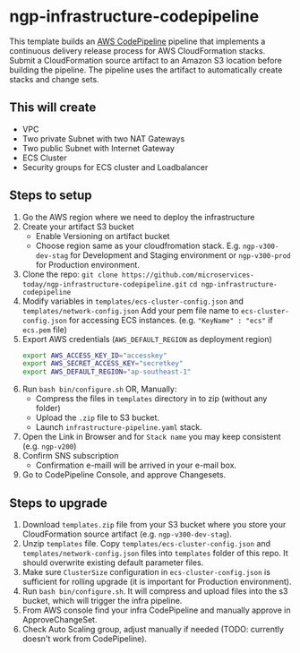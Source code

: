# ngp-infrastructure-codepipeline

This template  builds an [AWS CodePipeline](https://aws.amazon.com/codepipeline/)
pipeline that implements a continuous delivery release process for AWS CloudFormation stacks.
Submit a CloudFormation source artifact to an Amazon S3 location before building the pipeline.
The pipeline uses the artifact to automatically create stacks and change sets.

## This will create

- VPC
- Two private Subnet with two NAT Gateways
- Two public Subnet with Internet Gateway
- ECS Cluster
- Security groups for ECS cluster and Loadbalancer

## Steps to setup

1. Go the AWS region where we need to deploy the infrastructure
1. Create your artifact S3 bucket
    - Enable Versioning on artifact bucket
    - Choose region same as your cloudfromation stack. E.g. `ngp-v300-dev-stag` for Development and Staging environment or `ngp-v300-prod` for Production environment.
1. Clone the repo:
   `git clone https://github.com/microservices-today/ngp-infrastructure-codepipeline.git`
   `cd ngp-infrastructure-codepipeline`
1. Modify variables in `templates/ecs-cluster-config.json` and `templates/network-config.json`
   Add your pem file name to `ecs-cluster-config.json` for accessing ECS instances. (e.g. `"KeyName" : "ecs"` if `ecs.pem` file)
1. Export AWS credentials (`AWS_DEFAULT_REGION` as deployment region)
    ```bash
    export AWS_ACCESS_KEY_ID="accesskey"
    export AWS_SECRET_ACCESS_KEY="secretkey"
    export AWS_DEFAULT_REGION="ap-southeast-1"
    ```
1. Run `bash bin/configure.sh`
   OR, Manually:
   - Compress the files in `templates` directory in to zip (without any folder)
   - Upload the `.zip` file to S3 bucket.
   - Launch `infrastructure-pipeline.yaml` stack.
1. Open the Link in Browser and for `Stack name` you may keep consistent (e.g. `ngp-v200`)
1. Confirm SNS subscription
    - Confirmation e-maill will be arrived in your e-mail box.
1. Go to CodePipeline Console, and approve Changesets.

## Steps to upgrade
1. Download `templates.zip` file from your S3 bucket where you store your CloudFormation source artifact (e.g. `ngp-v300-dev-stag`).
1. Unzip `templates` file. Copy `templates/ecs-cluster-config.json` and `templates/network-config.json` files into `templates` folder of this repo. It should overwrite existing default parameter files.
1. Make sure `ClusterSize` configuration in `ecs-cluster-config.json` is sufficient for rolling upgrade (it is important for Production environment).
1. Run `bash bin/configure.sh`. It will compress and upload files into the s3 bucket, which will trigger the infra pipeline.
1. From AWS console find your infra CodePipeline and manually approve in ApproveChangeSet.
1. Check Auto Scaling group, adjust manually if needed (TODO: currently doesn't work from CodePipeline).
